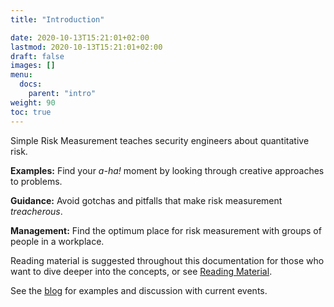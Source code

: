 ```yaml
---
title: "Introduction"

date: 2020-10-13T15:21:01+02:00
lastmod: 2020-10-13T15:21:01+02:00
draft: false
images: []
menu:
  docs:
    parent: "intro"
weight: 90
toc: true
---
```

Simple Risk Measurement teaches security engineers about quantitative risk.

**Examples:** Find your _a-ha!_ moment by looking through creative approaches to problems.

**Guidance:** Avoid gotchas and pitfalls that make risk measurement _treacherous_. 

**Management:** Find the optimum place for risk measurement with groups of people in a workplace.

Reading material is suggested throughout this documentation for those who want to dive deeper into the concepts, or see [Reading Material](/simple-risk/docs/other/reading-material).

See the [blog](/simple-risk/blog) for examples and discussion with current events.